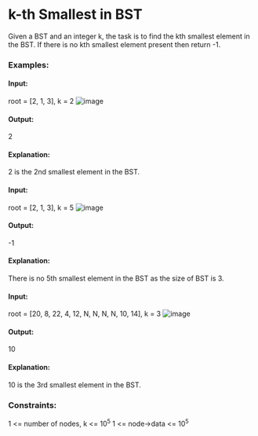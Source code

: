 # k-th Smallest in BST
Given a BST and an integer k, the task is to find the kth smallest element in the BST. If there is no kth smallest element present then return -1.

### Examples:
#### Input:
root = [2, 1, 3], k = 2
![image](https://github.com/user-attachments/assets/984b7c9b-0168-4bd2-91aa-d3b2d7747813)
#### Output: 
2
#### Explanation:
2 is the 2nd smallest element in the BST.

#### Input: 
root = [2, 1, 3], k = 5
![image](https://github.com/user-attachments/assets/4f7ee13e-6454-4fdb-b167-2c7bb72f3e48)
#### Output:
-1
#### Explanation: 
There is no 5th smallest element in the BST as the size of BST is 3.

#### Input:
root = [20, 8, 22, 4, 12, N, N, N, N, 10, 14], k = 3
![image](https://github.com/user-attachments/assets/41636aff-42f2-4370-a50e-809d6cd1d65b)
#### Output:
10
#### Explanation: 
10 is the 3rd smallest element in the BST.

### Constraints:
1 <= number of nodes, k <= $`10^5`$
1 <= node->data <= $`10^5`$


